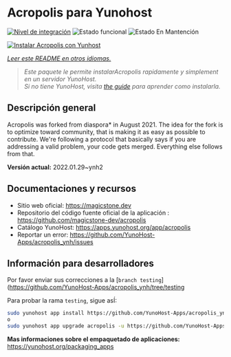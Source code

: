 <!--
Este archivo README esta generado automaticamente<https://github.com/YunoHost/apps/tree/master/tools/readme_generator>
No se debe editar a mano.
-->

# Acropolis para Yunohost

[![Nivel de integración](https://dash.yunohost.org/integration/acropolis.svg)](https://dash.yunohost.org/appci/app/acropolis) ![Estado funcional](https://ci-apps.yunohost.org/ci/badges/acropolis.status.svg) ![Estado En Mantención](https://ci-apps.yunohost.org/ci/badges/acropolis.maintain.svg)

[![Instalar Acropolis con Yunhost](https://install-app.yunohost.org/install-with-yunohost.svg)](https://install-app.yunohost.org/?app=acropolis)

*[Leer este README en otros idiomas.](./ALL_README.md)*

> *Este paquete le permite instalarAcropolis rapidamente y simplement en un servidor YunoHost.*  
> *Si no tiene YunoHost, visita [the guide](https://yunohost.org/install) para aprender como instalarla.*

## Descripción general

Acropolis was forked from diaspora* in August 2021. The idea for the fork is to optimize toward community, that is making it as easy as possible to contribute. We're following a protocol that basically says if you are addressing a valid problem, your code gets merged. Everything else follows from that.


**Versión actual:** 2022.01.29~ynh2
## Documentaciones y recursos

- Sitio web oficial: <https://magicstone.dev>
- Repositorio del código fuente oficial de la aplicación : <https://github.com/magicstone-dev/acropolis>
- Catálogo YunoHost: <https://apps.yunohost.org/app/acropolis>
- Reportar un error: <https://github.com/YunoHost-Apps/acropolis_ynh/issues>

## Información para desarrolladores

Por favor enviar sus correcciones a la [`branch testing`](https://github.com/YunoHost-Apps/acropolis_ynh/tree/testing

Para probar la rama `testing`, sigue asÍ:

```bash
sudo yunohost app install https://github.com/YunoHost-Apps/acropolis_ynh/tree/testing --debug
o
sudo yunohost app upgrade acropolis -u https://github.com/YunoHost-Apps/acropolis_ynh/tree/testing --debug
```

**Mas informaciones sobre el empaquetado de aplicaciones:** <https://yunohost.org/packaging_apps>
